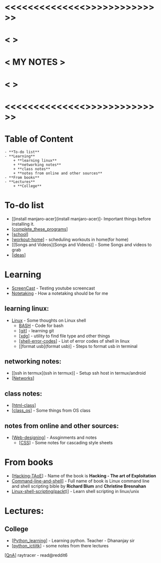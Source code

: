 # <<<<<<<<<<<<<<>>>>>>>>>>>>>>
# <							 >
# <			MY NOTES		 >
# <							 >
# <<<<<<<<<<<<<<>>>>>>>>>>>>>>

# Table of Content
	- **To-do list**
	- **Learning**
		+ **learning linux**
		+ **networking notes**
		+ **class notes**
		+ **notes from online and other sources**
	- **From books**
	- **Lectures**
		+ **College**

# To-do list 

* [[install manjaro-acer](install manjaro-acer)]- Important things before installing it.
* [[complete_these_programs](complete_these_programs)]
* [[school](school)]
* [[workout-home](workout-home)] - scheduling workouts in home(for home)
* [[Songs and Videos](Songs and Videos)] - Some Songs and videos to grab
* [[ideas](ideas)]

# Learning 

* [ScreenCast](Screencast) - Testing youtube screencast
* [Notetaking](Notetaking) - How a notetaking should be for me

## learning linux:
* [Linux](Linux) - Some thoughts on Linux shell
	* [BASH](BASH) - Code for bash
	* [[git](git)] - learning git
	* [[xdg](xdg)] - utility to find file type and other things
	* [[shell-error-codes](shell-error-codes)] - List of error codes of shell in linux
	* [[format usb](format usb)] - Steps to format usb in terminal

## networking notes:
* [[ssh in termux](ssh in termux)] - Setup ssh host in termux/android
* [[Networks](Networks)]
	
## class notes:
* [[html-class](html-class)]
* [[class_os](class_os)] - Some things from OS class

## notes from online and other sources:
* [[Web-designing](Web-designing)] - Assginments and notes
	- [[CSS](CSS)] - Some notes for cascading style sheets

# From books

* [[Hacking-TAoE](Hacking-TAoE)] - Name of the book is **Hacking - The art of Exploitation**
* [Command-line-and-shell](Command-line-and-shell)] - Full name of book is Linux command line and shell scripting bible by **Richard Blum** and **Christine Bresnahan**
* [Linux-shell-scripting(packt)](Linux-shell-scripting(packt))] - Learn shell scripting in linux/unix

# Lectures:

## College
* [[Python_learning](Python_learning)] - Learning python. Teacher - Dhananjay sir
* [[python_ictiitk](python_ictiitk)] - some notes from there lectures
 
[[QnA](QnA)]
raytracer - read@reddit6
